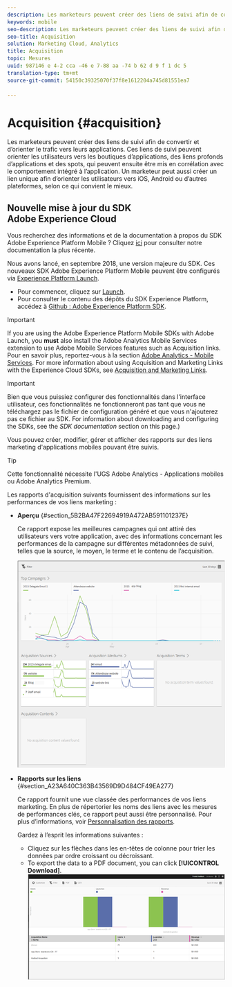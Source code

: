 ```yaml
---
description: Les marketeurs peuvent créer des liens de suivi afin de convertir et d’orienter le trafic vers leurs applications. Ces liens de suivi peuvent orienter les utilisateurs vers les boutiques d’applications, des liens profonds d’applications et des spots, qui peuvent ensuite être mis en corrélation avec le comportement intégré à l’application. Un marketeur peut aussi créer un lien unique afin d’orienter les utilisateurs vers iOS, Android ou d’autres plateformes, selon ce qui convient le mieux.
keywords: mobile
seo-description: Les marketeurs peuvent créer des liens de suivi afin de convertir et d’orienter le trafic vers leurs applications. Ces liens de suivi peuvent orienter les utilisateurs vers les boutiques d’applications, des liens profonds d’applications et des spots, qui peuvent ensuite être mis en corrélation avec le comportement intégré à l’application. Un marketeur peut aussi créer un lien unique afin d’orienter les utilisateurs vers iOS, Android ou d’autres plateformes, selon ce qui convient le mieux.
seo-title: Acquisition
solution: Marketing Cloud, Analytics
title: Acquisition
topic: Mesures
uuid: 987146 e 4-2 cca -46 e 7-88 aa -74 b 62 d 9 f 1 dc 5
translation-type: tm+mt
source-git-commit: 54150c39325070f37f8e1612204a745d81551ea7

---
```



# Acquisition {#acquisition}

Les marketeurs peuvent créer des liens de suivi afin de convertir et d’orienter le trafic vers leurs applications. Ces liens de suivi peuvent orienter les utilisateurs vers les boutiques d’applications, des liens profonds d’applications et des spots, qui peuvent ensuite être mis en corrélation avec le comportement intégré à l’application. Un marketeur peut aussi créer un lien unique afin d’orienter les utilisateurs vers iOS, Android ou d’autres plateformes, selon ce qui convient le mieux.

## Nouvelle mise à jour du SDK Adobe Experience Cloud

Vous recherchez des informations et de la documentation à propos du SDK Adobe Experience Platform Mobile ? Cliquez [ici](https://aep-sdks.gitbook.io/docs/) pour consulter notre documentation la plus récente.

Nous avons lancé, en septembre 2018, une version majeure du SDK. Ces nouveaux SDK Adobe Experience Platform Mobile peuvent être configurés via [Experience Platform Launch](https://www.adobe.com/experience-platform/launch.html).

* Pour commencer, cliquez sur [Launch](https://launch.adobe.com/).
* Pour consulter le contenu des dépôts du SDK Experience Platform, accédez à [Github : Adobe Experience Platform SDK](https://github.com/Adobe-Marketing-Cloud/acp-sdks).

>[!IMPORTANT]
>
> If you are using the Adobe Experience Platform Mobile SDKs with Adobe Launch, you **must** also install the Adobe Analytics Mobile Services extension to use Adobe Mobile Services features such as Acquisition links. Pour en savoir plus, reportez-vous à la section [Adobe Analytics - Mobile Services](https://aep-sdks.gitbook.io/docs/using-mobile-extensions/adobe-analytics-mobile-services). For more information about using Acquisition and Marketing Links with the Experience Cloud SDKs, see [Acquisition and Marketing Links](https://aep-sdks.gitbook.io/docs/using-mobile-extensions/adobe-analytics-mobile-services#acquisition-and-marketing-links).

>[!IMPORTANT]
>
>Bien que vous puissiez configurer des fonctionnalités dans l'interface utilisateur, ces fonctionnalités ne fonctionneront pas tant que vous ne téléchargez pas le fichier de configuration généré et que vous n'ajouterez pas ce fichier au SDK. For information about downloading and configuring the SDKs, see the *SDK documentation* section on this page.)

Vous pouvez créer, modifier, gérer et afficher des rapports sur des liens marketing d'applications mobiles pouvant être suivis.

>[!TIP]
>
>Cette fonctionnalité nécessite l'UGS Adobe Analytics - Applications mobiles ou Adobe Analytics Premium.

Les rapports d'acquisition suivants fournissent des informations sur les performances de vos liens marketing :

* **Aperçu** {#section_5B2BA47F22694919A472AB591101237E}

   Ce rapport expose les meilleures campagnes qui ont attiré des utilisateurs vers votre application, avec des informations concernant les performances de la campagne sur différentes métadonnées de suivi, telles que la source, le moyen, le terme et le contenu de l’acquisition.

   ![](assets/acquisition_overview.png)

* **Rapports sur les liens** {#section_A23A640C363B43569D9D484CF49EA277}

   Ce rapport fournit une vue classée des performances de vos liens marketing. En plus de répertorier les noms des liens avec les mesures de performances clés, ce rapport peut aussi être personnalisé. Pour plus d’informations, voir [Personnalisation des rapports](/help/using/usage/reports-customize/t-reports-customize.md).

   Gardez à l’esprit les informations suivantes :

   * Cliquez sur les flèches dans les en-têtes de colonne pour trier les données par ordre croissant ou décroissant.
   * To export the data to a PDF document, you can click **[!UICONTROL Download]**.
   ![](assets/acquisition_name.png)
